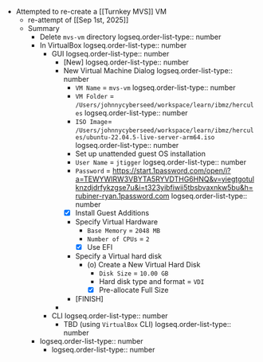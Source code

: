- Attempted to re-create a [[Turnkey MVS]] VM
	- re-attempt of  [[Sep 1st, 2025]]
	- Summary
		- Delete `mvs-vm` directory
		  logseq.order-list-type:: number
		- In VirtualBox
		  logseq.order-list-type:: number
			- GUI
			  logseq.order-list-type:: number
				- [New]
				  logseq.order-list-type:: number
				- New Virtual Machine Dialog
				  logseq.order-list-type:: number
					- `VM Name` = `mvs-vm`
					  logseq.order-list-type:: number
					- `VM Folder` = `/Users/johnnycyberseed/workspace/learn/ibmz/hercules`
					  logseq.order-list-type:: number
					- `ISO Image`= `/Users/johnnycyberseed/workspace/learn/ibmz/hercules/ubuntu-22.04.5-live-server-arm64.iso`
					  logseq.order-list-type:: number
					- Set up unattended guest OS installation
					- `User Name` = `jtigger`
					  logseq.order-list-type:: number
					- `Password` = https://start.1password.com/open/i?a=TEWYWIRW3VBYTA5RYVDTHG6HNQ&v=yiegtgotulknzdjdrfykzgse7u&i=t323yibfiwii5tbsbvaxnkw5bu&h=rubiner-ryan.1password.com
					  logseq.order-list-type:: number
					- [x] Install Guest Additions
					- Specify Virtual Hardware
						- `Base Memory` = `2048 MB`
						- `Number of CPUs` = `2`
						- [x] Use EFI
					- Specify a Virtual hard disk
						- (o) Create a New Virtual Hard Disk
							- `Disk Size` = `10.00 GB`
							- Hard disk type and format = `VDI`
							- [x] Pre-allocate Full Size
					- [FINISH]
				-
			- CLI
			  logseq.order-list-type:: number
				- TBD (using `VirtualBox` CLI)
				  logseq.order-list-type:: number
		- logseq.order-list-type:: number
			- logseq.order-list-type:: number